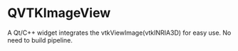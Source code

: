# QVTKImageView
A Qt/C++ widget integrates the vtkViewImage(vtkINRIA3D) for easy use. 
No need to build pipeline.